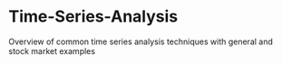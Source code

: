 # Time-Series-Analysis
Overview of common time series analysis techniques with general and stock market examples
